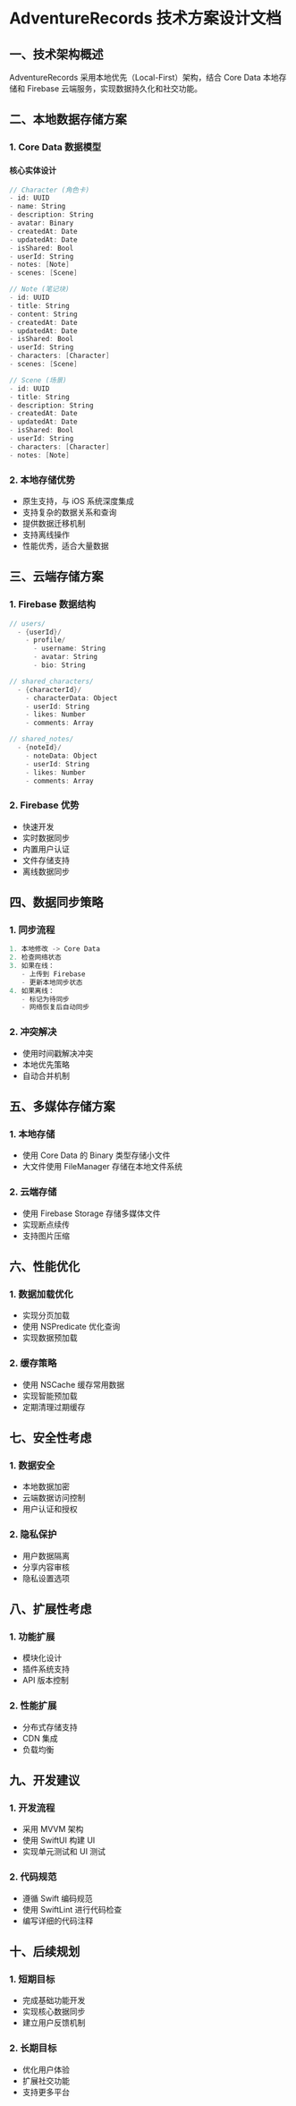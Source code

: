 # AdventureRecords 技术方案设计文档

## 一、技术架构概述

AdventureRecords 采用本地优先（Local-First）架构，结合 Core Data 本地存储和 Firebase 云端服务，实现数据持久化和社交功能。

## 二、本地数据存储方案

### 1. Core Data 数据模型

#### 核心实体设计

```swift
// Character (角色卡)
- id: UUID
- name: String
- description: String
- avatar: Binary
- createdAt: Date
- updatedAt: Date
- isShared: Bool
- userId: String
- notes: [Note]
- scenes: [Scene]

// Note (笔记块)
- id: UUID
- title: String
- content: String
- createdAt: Date
- updatedAt: Date
- isShared: Bool
- userId: String
- characters: [Character]
- scenes: [Scene]

// Scene (场景)
- id: UUID
- title: String
- description: String
- createdAt: Date
- updatedAt: Date
- isShared: Bool
- userId: String
- characters: [Character]
- notes: [Note]
```

### 2. 本地存储优势

- 原生支持，与 iOS 系统深度集成
- 支持复杂的数据关系和查询
- 提供数据迁移机制
- 支持离线操作
- 性能优秀，适合大量数据

## 三、云端存储方案

### 1. Firebase 数据结构

```swift
// users/
  - {userId}/
    - profile/
      - username: String
      - avatar: String
      - bio: String

// shared_characters/
  - {characterId}/
    - characterData: Object
    - userId: String
    - likes: Number
    - comments: Array

// shared_notes/
  - {noteId}/
    - noteData: Object
    - userId: String
    - likes: Number
    - comments: Array
```

### 2. Firebase 优势

- 快速开发
- 实时数据同步
- 内置用户认证
- 文件存储支持
- 离线数据同步

## 四、数据同步策略

### 1. 同步流程

```swift
1. 本地修改 -> Core Data
2. 检查网络状态
3. 如果在线：
   - 上传到 Firebase
   - 更新本地同步状态
4. 如果离线：
   - 标记为待同步
   - 网络恢复后自动同步
```

### 2. 冲突解决

- 使用时间戳解决冲突
- 本地优先策略
- 自动合并机制

## 五、多媒体存储方案

### 1. 本地存储

- 使用 Core Data 的 Binary 类型存储小文件
- 大文件使用 FileManager 存储在本地文件系统

### 2. 云端存储

- 使用 Firebase Storage 存储多媒体文件
- 实现断点续传
- 支持图片压缩

## 六、性能优化

### 1. 数据加载优化

- 实现分页加载
- 使用 NSPredicate 优化查询
- 实现数据预加载

### 2. 缓存策略

- 使用 NSCache 缓存常用数据
- 实现智能预加载
- 定期清理过期缓存

## 七、安全性考虑

### 1. 数据安全

- 本地数据加密
- 云端数据访问控制
- 用户认证和授权

### 2. 隐私保护

- 用户数据隔离
- 分享内容审核
- 隐私设置选项

## 八、扩展性考虑

### 1. 功能扩展

- 模块化设计
- 插件系统支持
- API 版本控制

### 2. 性能扩展

- 分布式存储支持
- CDN 集成
- 负载均衡

## 九、开发建议

### 1. 开发流程

- 采用 MVVM 架构
- 使用 SwiftUI 构建 UI
- 实现单元测试和 UI 测试

### 2. 代码规范

- 遵循 Swift 编码规范
- 使用 SwiftLint 进行代码检查
- 编写详细的代码注释

## 十、后续规划

### 1. 短期目标

- 完成基础功能开发
- 实现核心数据同步
- 建立用户反馈机制

### 2. 长期目标

- 优化用户体验
- 扩展社交功能
- 支持更多平台